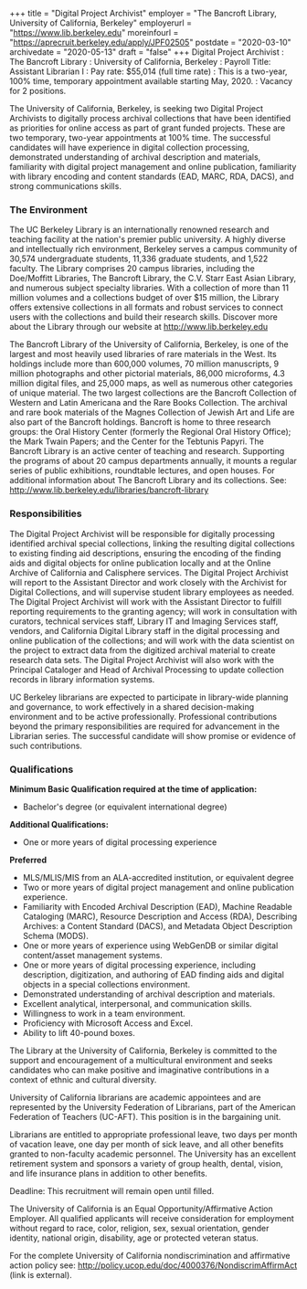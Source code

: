 +++
title = "Digital Project Archivist"
employer = "The Bancroft Library, University of California, Berkeley"
employerurl = "https://www.lib.berkeley.edu"
moreinfourl = "https://aprecruit.berkeley.edu/apply/JPF02505"
postdate = "2020-03-10"
archivedate = "2020-05-13"
draft = "false"
+++
Digital Project Archivist
: The Bancroft Library
: University of California, Berkeley
: Payroll Title: Assistant Librarian I
: Pay rate: $55,014 (full time rate)
: This is a two-year, 100% time, temporary appointment available starting May, 2020.
: Vacancy for 2 positions.

The University of California, Berkeley, is seeking two Digital Project Archivists to digitally process archival collections that have been identified as priorities for online access as part of grant funded projects. These are two temporary, two-year appointments at 100% time. The successful candidates will have experience in digital collection processing, demonstrated understanding of archival description and materials, familiarity with digital project management and online publication, familiarity with library encoding and content standards (EAD, MARC, RDA, DACS), and strong communications skills.

### The Environment

The UC Berkeley Library is an internationally renowned research and teaching facility at the nation's premier public university. A highly diverse and intellectually rich environment, Berkeley serves a campus community of 30,574 undergraduate students, 11,336 graduate students, and 1,522 faculty. The Library comprises 20 campus libraries, including the Doe/Moffitt Libraries, The Bancroft Library, the C.V. Starr East Asian Library, and numerous subject specialty libraries. With a collection of more than 11 million volumes and a collections budget of over $15 million, the Library offers extensive collections in all formats and robust services to connect users with the collections and build their research skills. Discover more about the Library through our website at http://www.lib.berkeley.edu

The Bancroft Library of the University of California, Berkeley, is one of the largest and most heavily used libraries of rare materials in the West. Its holdings include more than 600,000 volumes, 70 million manuscripts, 9 million photographs and other pictorial materials, 86,000 microforms, 4.3 million digital files, and 25,000 maps, as well as numerous other categories of unique material. The two largest collections are the Bancroft Collection of Western and Latin Americana and the Rare Books Collection. The archival and rare book materials of the Magnes Collection of Jewish Art and Life are also part of the Bancroft holdings. Bancroft is home to three research groups: the Oral History Center (formerly the Regional Oral History Office); the Mark Twain Papers; and the Center for the Tebtunis Papyri. The Bancroft Library is an active center of teaching and research. Supporting the programs of about 20 campus departments annually, it mounts a regular series of public exhibitions, roundtable lectures, and open houses. For additional information about The Bancroft Library and its collections. See: http://www.lib.berkeley.edu/libraries/bancroft-library

### Responsibilities

The Digital Project Archivist will be responsible for digitally processing identified archival special collections, linking the resulting digital collections to existing finding aid descriptions, ensuring the encoding of the finding aids and digital objects for online publication locally and at the Online Archive of California and Calisphere services. The Digital Project Archivist will report to the Assistant Director and work closely with the Archivist for Digital Collections, and will supervise student library employees as needed. The Digital Project Archivist will work with the Assistant Director to fulfill reporting requirements to the granting agency; will work in consultation with curators, technical services staff, Library IT and Imaging Services staff, vendors, and California Digital Library staff in the digital processing and online publication of the collections; and will work with the data scientist on the project to extract data from the digitized archival material to create research data sets. The Digital Project Archivist will also work with the Principal Cataloger and Head of Archival Processing to update collection records in library information systems.

UC Berkeley librarians are expected to participate in library-wide planning and governance, to work effectively in a shared decision-making environment and to be active professionally. Professional contributions beyond the primary responsibilities are required for advancement in the Librarian series. The successful candidate will show promise or evidence of such contributions.

### Qualifications

**Minimum Basic Qualification required at the time of application:**

- Bachelor's degree (or equivalent international degree)

**Additional Qualifications:**

- One or more years of digital processing experience

**Preferred**

- MLS/MLIS/MIS from an ALA-accredited institution, or equivalent degree
- Two or more years of digital project management and online publication experience.
- Familiarity with Encoded Archival Description (EAD), Machine Readable Cataloging (MARC), Resource Description and Access (RDA), Describing Archives: a Content Standard (DACS), and Metadata Object Description Schema (MODS).
- One or more years of experience using WebGenDB or similar digital content/asset management systems.
- One or more years of digital processing experience, including description, digitization, and authoring of EAD finding aids and digital objects in a special collections environment.
- Demonstrated understanding of archival description and materials.
- Excellent analytical, interpersonal, and communication skills.
- Willingness to work in a team environment.
- Proficiency with Microsoft Access and Excel.
- Ability to lift 40-pound boxes.

The Library at the University of California, Berkeley is committed to the support and encouragement of a multicultural environment and seeks candidates who can make positive and imaginative contributions in a context of ethnic and cultural diversity.

University of California librarians are academic appointees and are represented by the University Federation of Librarians, part of the American Federation of Teachers (UC-AFT). This position is in the bargaining unit.

Librarians are entitled to appropriate professional leave, two days per month of vacation leave, one day per month of sick leave, and all other benefits granted to non-faculty academic personnel. The University has an excellent retirement system and sponsors a variety of group health, dental, vision, and life insurance plans in addition to other benefits.

Deadline: This recruitment will remain open until filled.

The University of California is an Equal Opportunity/Affirmative Action Employer. All qualified applicants will receive consideration for employment without regard to race, color, religion, sex, sexual orientation, gender identity, national origin, disability, age or protected veteran status.

For the complete University of California nondiscrimination and affirmative action policy see: http://policy.ucop.edu/doc/4000376/NondiscrimAffirmAct (link is external).

<!--
Send inquiries to:

Immaculate Adesida
Library Human Resources Department
110 Doe Library,
University of California,
Berkeley, CA 94720
Email: mailto:librec@library.berkeley.edu
Phone: 510-643-8470
-->
